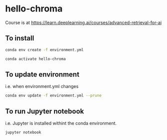 # hello-chroma

Course is at https://learn.deeplearning.ai/courses/advanced-retrieval-for-ai

## To install

```bash
conda env create -f environment.yml

conda activate hello-chroma
```

## To update environment

i.e. when environment.yml changes

```bash
conda env update -f environment.yml --prune
```

## To run Jupyter notebook

i.e. Jupyter is installed withint the conda environment.

```bash
jupyter notebook
```

